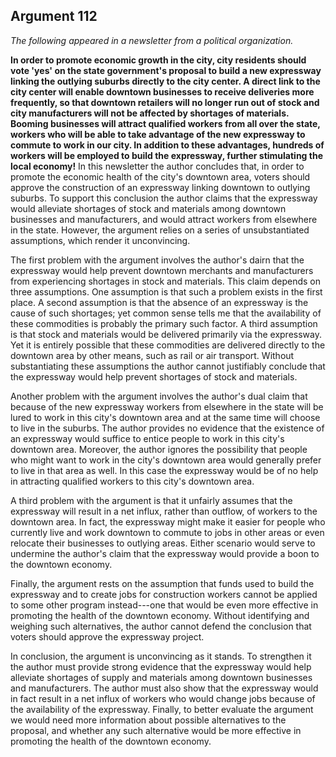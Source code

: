 
Argument 112
---------------------------

*The following appeared in a newsletter from a political organization.*

**In order to promote economic growth in the city, city residents should vote 'yes' on the state
government's proposal to build a new expressway linking the outlying suburbs directly to the
city center. A direct link to the city center will enable downtown businesses to receive deliveries
more frequently, so that downtown retailers will no longer run out of stock and city
manufacturers will not be affected by shortages of materials. Booming businesses will attract
qualified workers from all over the state, workers who will be able to take advantage of the new
expressway to commute to work in our city. In addition to these advantages, hundreds of
workers will be employed to build the expressway, further stimulating the local economy!**
In this newsletter the author concludes that, in order to promote the economic health of the
city's downtown area, voters should approve the construction of an expressway linking
downtown to outlying suburbs. To support this conclusion the author claims that the
expressway would alleviate shortages of stock and materials among downtown businesses
and manufacturers, and would attract workers from elsewhere in the state. However, the
argument relies on a series of unsubstantiated assumptions, which render it unconvincing.

The first problem with the argument involves the author's dairn that the expressway would
help prevent downtown merchants and manufacturers from experiencing shortages in stock
and materials. This claim depends on three assumptions. One assumption is that such a
problem exists in the first place. A second assumption is that the absence of an expressway is
the cause of such shortages; yet common sense tells me that the availability of these
commodities is probably the primary such factor. A third assumption is that stock and materials
would be delivered primarily via the expressway. Yet it is entirely possible that these
commodities are delivered directly to the downtown area by other means, such as rail or air
transport. Without substantiating these assumptions the author cannot justifiably conclude that
the expressway would help prevent shortages of stock and materials.

Another problem with the argument involves the author's dual claim that because of the new
expressway workers from elsewhere in the state will be lured to work in this city's downtown
area and at the same time will choose to live in the suburbs. The author provides no evidence
that the existence of an expressway would suffice to entice people to work in this city's
downtown area. Moreover, the author ignores the possibility that people who might want to
work in the city's downtown area would generally prefer to live in that area as well. In this case
the expressway would be of no help in attracting qualified workers to this city's downtown area.

A third problem with the argument is that it unfairly assumes that the expressway will result
in a net influx, rather than outflow, of workers to the downtown area. In fact, the expressway
might make it easier for people who currently live and work downtown to commute to jobs in
other areas or even relocate their businesses to outlying areas. Either scenario would serve to
undermine the author's claim that the expressway would provide a boon to the downtown
economy.

Finally, the argument rests on the assumption that funds used to build the expressway and
to create jobs for construction workers cannot be applied to some other program instead---one
that would be even more effective in promoting the health of the downtown economy. Without
identifying and weighing such alternatives, the author cannot defend the conclusion that voters
should approve the expressway project.

In conclusion, the argument is unconvincing as it stands. To strengthen it the author must
provide strong evidence that the expressway would help alleviate shortages of supply and
materials among downtown businesses and manufacturers. The author must also show that
the expressway would in fact result in a net influx of workers who would change jobs because
of the availability of the expressway. Finally, to better evaluate the argument we would need
more information about possible alternatives to the proposal, and whether any such alternative
would be more effective in promoting the health of the downtown economy.

